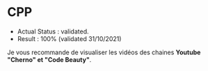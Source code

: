 # CPP

- Actual Status : validated.
- Result        : 100% (validated 31/10/2021)

Je vous recommande de visualiser les vidéos des chaines **Youtube "Cherno" et "Code Beauty"**. 
